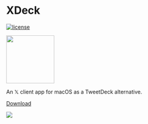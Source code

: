 # XDeck

[![license](https://img.shields.io/npm/l/svelte.svg)](LICENSE)

<img src="https://github.com/morishin/XDeck/assets/1413408/5e660ca7-6a02-4f44-a713-1c3eb439d970" width="128"/>

An 𝕏 client app for macOS as a TweetDeck alternative.

[Download](https://github.com/morishin/XDeck/releases)

![](https://github.com/morishin/XDeck/assets/1413408/5ab91425-e378-4fbe-b16a-377b7160df1b)
